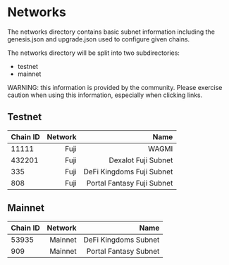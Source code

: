 # Networks

The networks directory contains basic subnet information including the genesis.json and upgrade.json used to configure given chains.

The networks directory will be split into two subdirectories:

- testnet
- mainnet

WARNING: this information is provided by the community. Please exercise caution when using this information, especially when clicking links.

## Testnet

| Chain ID | Network |                       Name |
| :------- | ------: | -------------------------: |
| 11111    |    Fuji |                      WAGMI |
| 432201   |    Fuji |        Dexalot Fuji Subnet |
| 335      |    Fuji |  DeFi Kingdoms Fuji Subnet |
| 808      |    Fuji | Portal Fantasy Fuji Subnet |

## Mainnet

| Chain ID | Network |                  Name |
| :------- | ------: | --------------------: |
| 53935    | Mainnet |  DeFi Kingdoms Subnet |
| 909      | Mainnet | Portal Fantasy Subnet |

